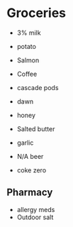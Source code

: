 # Groceries

- 3% milk
- potato
- Salmon
- Coffee

- cascade pods
- dawn
- honey
- Salted butter
- garlic
- N/A beer
- coke zero

## Pharmacy

- allergy meds
- Outdoor salt
